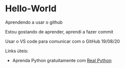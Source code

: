 # Hello-World
Aprendendo a usar o github

Estou gostando de aprender, aprendi a fazer commit

Usar o VS code para comunicar com o GitHub 19/08/20

Links úteis:
* Aprenda Python gratuitamente com [Real Python](https://realpython.com/free-courses-march-2020)
